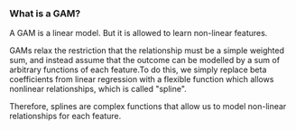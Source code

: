 ### What is a GAM?
A GAM is a linear model. But it is allowed to learn non-linear features.

GAMs relax the restriction that the relationship must be a simple weighted sum, and instead assume that the outcome can be modelled by a sum of arbitrary functions of each feature.To do this, we simply replace beta coefficients from linear regression with a flexible function which allows nonlinear relationships, which is called "spline".

Therefore, splines are complex functions that allow us to model non-linear relationships for each feature.
